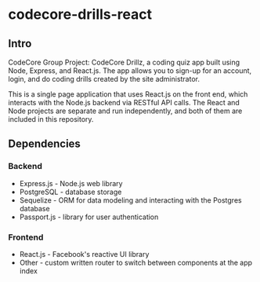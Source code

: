 # codecore-drills-react

## Intro
 CodeCore Group Project: CodeCore Drillz, a coding quiz app built using Node, Express, and React.js. The app allows you to sign-up for an account, login, and do coding drills created by the site administrator.

 This is a single page application that uses React.js on the front end, which interacts with the Node.js 
backend via RESTful API calls. The React and Node projects are separate and run independently, and both
of them are included in this repository.

## Dependencies
### Backend
 - Express.js - Node.js web library
 - PostgreSQL - database storage
 - Sequelize - ORM for data modeling and interacting with the Postgres database
 - Passport.js - library for user authentication

### Frontend
- React.js - Facebook's reactive UI library
- Other - custom written router to switch between components at the app index


